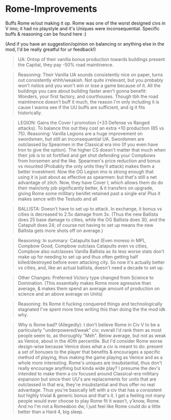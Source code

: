 # Rome-Improvements
Buffs Rome w/out making it op. Rome was one of the worst designed civs in V imo; it had no playstyle and it's Uniques were inconsequential.  Specific buffs &amp; reasoning can be found here :)

(And if you have an suggestion/opinion on balancing or anything else in the mod, I'd be really greatful for ur feedback!)

> UA: Ontop of their vanilla bonus production towards buildings present the Capital, they pay -50% road maintinence.

> Reasoning: Their Vanilla UA sounds consistently nice on paper, turns out consistently ehhh/weakish. Not quite irrelevant, but you probably won't notice and you won't win or lose a game because of it. All the buildings you care about building faster aren't gonna benefit: Wonders, your first factory, and courthouses. Though tbh the road maintinence doesn't buff it much, the reason I'm only including it is cause I wanna see if the UU buffs are sufficient, and ig it fits historically.

> LEGION: Gains the Cover I promotion (+33 Defense vs Ranged attacks). To balance this out they cost an extra +10 production (85 vs 75).
> Reasoning: Vanilla Legions are a huge improvement on swordsmen, but still an inconsequential UA.  Swordsmen are outclassed by Spearmen in the Classical era imo (If you even have Iron to give the option). The higher CS doesn't matter that much when their job is to sit fortified and get shot defending your Compbows from horsemen and the like. Spearmen's price reduction and bonus vs mounted (Probably the only units they'll attack) makes them a better investment. Now the OG Legion imo is strong enough that using it is just about as effective as spearmen: but that's still a net advantage of zilch. Now, they have Cover I; which allows them do do their main/only job significantly better, & it transfers on upgrade, giving Rome some millitary benifet retained past a single era! Plus it makes sence with the Testudo and all

> BALLISTA: Doesn't have to set up to attack. In exchange, it bonus vs cities is decreased to 2.5x damage from 3x. 
> (Thus the new Ballista does 25 base damage to cities, while the OG Ballista does 30, and the Catapult does 24; of course not having to set up means the new Ballista gets more shots off on average.) 

> Reasoning: In summary: Catapults bad (Even moreso in MP), Compbow Good, Compbow outclass Catapults even vs cities, Compbow also outclasses Vanilla Ballista as its less worse stats don't make up for needing to set up and thus often getting half killed/destroyed before even attacking city. So now it's actually better vs cities, and, like an actual ballista, doesn't need a decade to set up.

> Other Changes: Preferred Victory type changed from Science to Domination. (This essentially makes Rome more agressive than average, & makes them spend an average amount of production on science and an above average on Units)

> Reasoning: Its Rome it fucking conquered things and technologically stagnated I've spent more time writing this than doing the the mod idk why.




> Why is Rome bad? (Allegedly): I don't believe Rome in Civ V to be a particularly "underpowered/weak" civ; overall I'd rank them as most people seem to, as thoroughly "Meh". Below average, but not as weak as Venice, about in the 40th percentile. But I'd consider Rome worse design-wise because Venice does what a civ is meant to do: present a set of bonuses to the player that benefits & encourages a specific method of playing, thus making the game playing as Venice and as a whole more interesting. Rome's uniques are insubstantial, thus don't really encourage anything but kinda wide play? I presume the dev's intended to make them a civ focused around Classical-era millitary expansion but since their UU's are replacements for units that are outclassed in that era, they're insubstantial and thus offer no real advantage. Thus you're basically left with a civ that has a consistent but highly trivial & generic bonus and that's it. I get a feeling not many people would ever choose to play Rome fit it wasn't, y'know, Rome. And no I'm not a Romeaboo dw, I just feel like Rome could do a little better than a Hard 4, big sleep.
